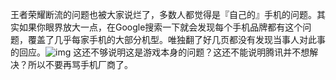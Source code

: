 王者荣耀断流的问题也被大家说烂了，多数人都觉得是『自己的』手机的问题。其实如果你眼界放大一点，在Google搜索一下就会发现每个手机品牌都有这个问题，覆盖了几乎每家手机的大部分机型。唯独翻了好几页都没有发现当事人对此事的回应。![img](http://ww2.sinaimg.cn/large/006tNc79ly1feqtfi6c30j30iq0rnn3d.jpg)
这还不够说明这是游戏本身的问题？这还不能说明腾讯并不想解决？所以不要再骂手机厂商了。